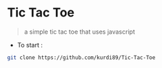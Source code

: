 # Tic Tac Toe

> a simple tic tac toe that uses javascript

* To start :

```bash
git clone https://github.com/kurdi89/Tic-Tac-Toe
```
